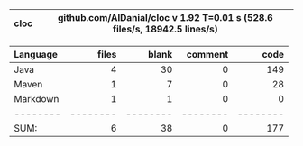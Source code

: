 

cloc|github.com/AlDanial/cloc v 1.92  T=0.01 s (528.6 files/s, 18942.5 lines/s)
--- | ---

Language|files|blank|comment|code
:-------|-------:|-------:|-------:|-------:
Java|4|30|0|149
Maven|1|7|0|28
Markdown|1|1|0|0
--------|--------|--------|--------|--------
SUM:|6|38|0|177
